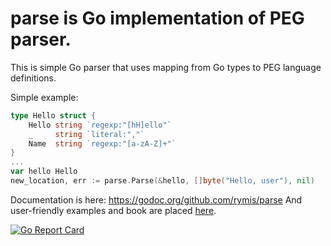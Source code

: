 parse is Go implementation of PEG parser.
=========================================

This is simple Go parser that uses mapping from Go types to PEG language definitions.

Simple example:
``` Go
type Hello struct {
	Hello string `regexp:"[hH]ello"`
	_     string `literal:","`
	Name  string `regexp:"[a-zA-Z]+"`
}
...
var hello Hello
new_location, err := parse.Parse(&hello, []byte("Hello, user"), nil)
```

Documentation is here: https://godoc.org/github.com/rymis/parse
And user-friendly examples and book are placed [here](https://github.com/rymis/parse_examples/blob/master/book.md).

[![Go Report Card](https://goreportcard.com/badge/github.com/rymis/parse)](https://goreportcard.com/report/github.com/rymis/parse)

